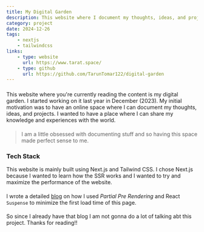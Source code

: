 ```yaml
---
title: My Digital Garden
description: This website where I document my thoughts, ideas, and projects.
category: project
date: 2024-12-26
tags: 
    - nextjs
    - tailwindcss
links:
    - type: website
      url: https://www.tarat.space/
    - type: github
      url: https://github.com/TarunTomar122/digital-garden
---
```


###

This website where you're currently reading the content is my digital garden. I started working on it last year in December (2023). My initial motivation was to have an online space where I can document my thoughts, ideas, and projects. I wanted to have a place where I can share my knowledge and experiences with the world.

####

> I am a little obsessed with documenting stuff and so having this space made perfect sense to me.


####

### Tech Stack

This website is mainly built using Next.js and Tailwind CSS. I chose Next.js because I wanted to learn how the SSR works and I wanted to try and maximize the performance of the website.

####

I wrote a detailed [blog](https://www.tarat.space/writings/nextjs-homepage-faster) on how I used *Partial Pre Rendering* and React `Suspense` to minimize the first load time of this page.

####

So since I already have that blog I am not gonna do a lot of talking abt this project. Thanks for reading!!